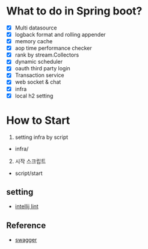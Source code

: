 # What to do in Spring boot? 
- [X] Multi datasource
- [X] logback format and rolling appender
- [X] memory cache  
- [X] aop time performance checker 
- [X] rank by stream.Collectors 
- [X] dynamic scheduler 
- [X] oauth third party login
- [X] Transaction service
- [X] web socket & chat
- [X] infra
- [X] local h2 setting 

# How to Start
1. setting infra by script
- infra/ 
2. 시작 스크립트 
- script/start


## setting 
- [intellij lint](https://qkqhxla1.tistory.com/978)
## Reference
- [swagger](https://springdoc.org/#properties)
